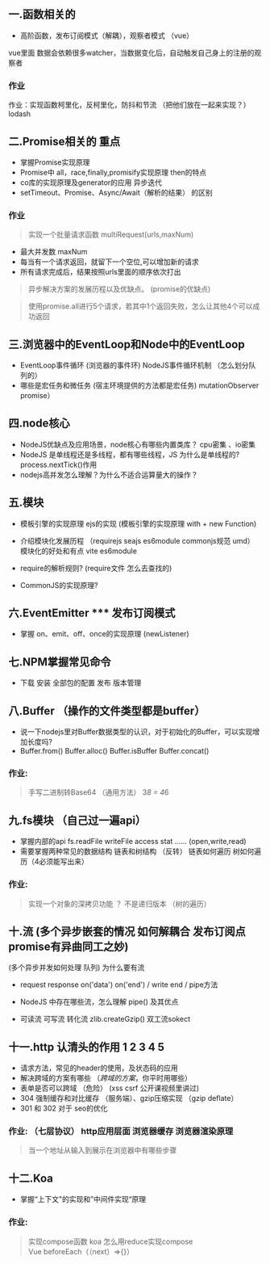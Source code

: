 ## 一.函数相关的
- 高阶函数，发布订阅模式（解耦），观察者模式 （vue）

vue里面 数据会依赖很多watcher，当数据变化后，自动触发自己身上的注册的观察者

### 作业
作业：实现函数柯里化，反柯里化，防抖和节流 （把他们放在一起来实现？）lodash

## 二.Promise相关的  **重点**
- 掌握Promise实现原理
- Promise中 all，race,finally,promisify实现原理  then的特点
- co库的实现原理及generator的应用  异步迭代
- setTimeout、Promise、Async/Await（解析的结果） 的区别

### 作业
> 实现一个批量请求函数 multiRequest(urls,maxNum)

- 最大并发数 maxNum
- 每当有一个请求返回，就留下一个空位,可以增加新的请求
- 所有请求完成后，结果按照urls里面的顺序依次打出

> 异步解决方案的发展历程以及优缺点。 (promise的优缺点)

> 使用promise.all进行5个请求，若其中1个返回失败，怎么让其他4个可以成功返回

## 三.浏览器中的EventLoop和Node中的EventLoop
- EventLoop事件循环 (浏览器的事件环) NodeJS事件循环机制  （怎么划分队列的）
- 哪些是宏任务和微任务  (宿主环境提供的方法都是宏任务)  mutationObserver promise）

## 四.node核心
- NodeJS优缺点及应用场景，node核心有哪些内置类库？  cpu密集 、io密集
- NodeJS 是单线程还是多线程，都有哪些线程，JS 为什么是单线程的? process.nextTick()作用
- nodejs高并发怎么理解？为什么不适合运算量大的操作？

## 五.模块
- 模板引擎的实现原理 ejs的实现  (模板引擎的实现原理  with + new Function)
- 介绍模块化发展历程 （requirejs  seajs  es6module  commonjs规范 umd） 模块化的好处和有点  vite es6module

- require的解析规则? (require文件 怎么去查找的)
- CommonJS的实现原理?


## 六.EventEmitter  *** 发布订阅模式
- 掌握 on、emit、off、once的实现原理 (newListener)

## 七.NPM掌握常见命令
- 下载 安装 全部包的配置 发布 版本管理

## 八.Buffer  （操作的文件类型都是buffer）
- 说一下nodejs里对Buffer数据类型的认识，对于初始化的Buffer，可以实现增加长度吗?
- Buffer.from()  Buffer.alloc()  Buffer.isBuffer Buffer.concat()

### 作业:
> 手写二进制转Base64 （通用方法） 3*8 = 4*6

## 九.fs模块  （自己过一遍api）
- 掌握内部的api fs.readFile writeFile access stat ...... (open,write,read)
- 需要掌握两种常见的数据结构 链表和树结构 （反转） 链表如何遍历  树如何遍历（4必须能写出来）

### 作业: 
> 实现一个对象的深拷贝功能  ？ 不是递归版本 （树的遍历）

## 十.流  (多个异步嵌套的情况 如何解耦合 发布订阅点  promise有异曲同工之妙)
(多个异步并发如何处理 队列) 为什么要有流
- request response on('data') on('end') /  write  end  / pipe方法 
- NodeJS 中存在哪些流，怎么理解 pipe() 及其优点

- 可读流 可写流 转化流 zlib.createGzip() 双工流sokect

## 十一.http  认清头的作用    1 2 3 4 5 
- 请求方法，常见的header的使用，及状态码的应用
- 解决跨域的方案有哪些  （*跨域的方案*，你平时用哪些）
- 表单是否可以跨域 （危险） (xss csrf 公开课视频里讲过) 
- 304 强制缓存和对比缓存 （服务端）、gzip压缩实现 （gzip deflate）
- 301 和 302 对于 seo的优化


### 作业: （七层协议） http应用层面 浏览器缓存 浏览器渲染原理
> 当一个地址从输入到展示在浏览器中有哪些步骤

## 十二.Koa
- 掌握“上下文"的实现和”中间件实现“原理

### 作业:
> 实现compose函数 koa 怎么用reduce实现compose  
> Vue beforeEach（（next）=>{}）

